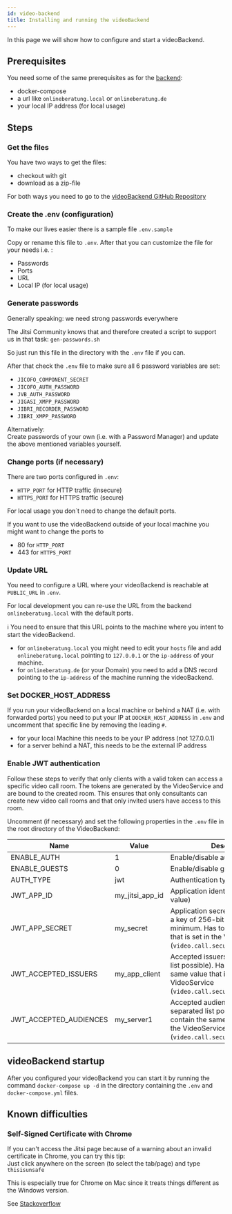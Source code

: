 ```yaml
---
id: video-backend
title: Installing and running the videoBackend
---
```


In this page we will show how to configure and start a videoBackend.

## Prerequisites
You need some of the same prerequisites as for the [backend](../backend/install-and-running-locally.md):
 - docker-compose
 - a url like ```onlineberatung.local``` or ```onlineberatung.de```
 - your local IP address (for local usage)
 
## Steps
 
### Get the files
You have two ways to get the files:
 - checkout with git
 - download as a zip-file

For both ways you need to go to the [videoBackend GitHub Repository](https://github.com/CaritasDeutschland/caritas-onlineBeratung-videoBackend)

### Create the .env (configuration)
To make our lives easier there is a sample file ```.env.sample```

Copy or rename this file to ```.env```. After that you can customize the file for your needs i.e. :
 - Passwords
 - Ports
 - URL
 - Local IP (for local usage)

### Generate passwords
Generally speaking: we need strong passwords everywhere

The Jitsi Community knows that and therefore created a script to support us in that task: ```gen-passwords.sh```

So just run this file in the directory with the ```.env``` file if you can.

After that check the ```.env``` file to make sure all 6 password variables are set:
 - ```JICOFO_COMPONENT_SECRET```
 - ```JICOFO_AUTH_PASSWORD```
 - ```JVB_AUTH_PASSWORD```
 - ```JIGASI_XMPP_PASSWORD```
 - ```JIBRI_RECORDER_PASSWORD```
 - ```JIBRI_XMPP_PASSWORD```

Alternatively: \
Create passwords of your own (i.e. with a Password Manager) and update the above mentioned variables yourself.

### Change ports (if necessary)
There are two ports configured in ```.env```:
 - ```HTTP_PORT``` for HTTP traffic (insecure)
 - ```HTTPS_PORT```  for HTTPS traffic (secure)

For local usage you don´t need to change the default ports. 

If you want to use the videoBackend outside of your local machine you might want to change the ports to 
 - 80 for ```HTTP_PORT```
 - 443 for ```HTTPS_PORT```

### Update URL
You need to configure a URL where your videoBackend is reachable at ```PUBLIC_URL``` in ```.env```.

For local development you can re-use the URL from the backend ```onlineberatung.local``` with the default ports.

ℹ You need to ensure that this URL points to the machine where you intent to start the videoBackend.
 - for ```onlineberatung.local``` you might need to edit your ```hosts``` file and add ```onlineberatung.local``` pointing to ```127.0.0.1``` or the ```ip-address``` of your machine.
 - for ```onlineberatung.de``` (or your Domain) you need to add a DNS record pointing to the ```ip-address``` of the machine running the videoBackend.

### Set DOCKER_HOST_ADDRESS
If you run your videoBackend on a local machine or behind a NAT (i.e. with forwarded ports) you need to put your IP at ```DOCKER_HOST_ADDRESS``` in ```.env``` and uncomment that specific line by removing the leading ```#```.
 - for your local Machine this needs to be your IP address (not 127.0.0.1)
 - for a server behind a NAT, this needs to be the external IP address

 ### Enable JWT authentication
 Follow these steps to verify that only clients with a valid token can access a specific video call room. The tokens are generated by the VideoService and are bound to the created room. This ensures that only consultants can create new video call rooms and that only invited users have access to this room.

 Uncomment (if necessary) and set the following properties in the `.env` file in the root directory of the VideoBackend:

| Name | Value | Description |
| ---- | ----- | ----------- |
| ENABLE_AUTH | 1 | Enable/disable authentication |
| ENABLE_GUESTS | 0 | Enable/disable guest access |
| AUTH_TYPE | jwt | Authentication type |
| JWT_APP_ID | my_jitsi_app_id | Application identifier (airbitrary value) |
| JWT_APP_SECRET | my_secret | Application secret. Please generate a key of 256-bit (32 bytes) minimum. Has to be the same value that is set in the VideoService (`video.call.security.jwt.secret`). |
| JWT_ACCEPTED_ISSUERS | my_app_client | Accepted issuers (comma separated list possible). Has to contain the same value that is set in the VideoService (`video.call.security.jwt.issuer`).  |
| JWT_ACCEPTED_AUDIENCES | my_server1 | Accepted audiences (comma separated list possible). Has to contain the same value that is set in the VideoService (`video.call.security.jwt.audience`). |

## videoBackend startup
After you configured your videoBackend you can start it by running the command ```docker-compose up -d``` in the directory containing the ```.env``` and ```docker-compose.yml``` files.
 
## Known difficulties
 
### Self-Signed Certificate with Chrome
If you can't access the Jitsi page because of a warning about an invalid certificate in Chrome, you can try this tip:\
Just click anywhere on the screen (to select the tab/page) and type ```thisisunsafe```

This is especially true for Chrome on Mac since it treats things different as the Windows version.

See [Stackoverflow](https://stackoverflow.com/questions/58802767/no-proceed-anyway-option-on-neterr-cert-invalid-in-chrome-on-macos/58957322#58957322)
 
 